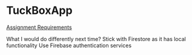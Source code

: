 # TuckBoxApp

[Assignment Requirements](https://docs.google.com/viewer?url=${assignment.pdf})


What I would do differently next time?
Stick with Firestore as it has local functionality
Use Firebase authentication services
